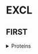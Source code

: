 
# EXCL
## FIRST


<details>
<summary>Proteins</summary>
<br>From the point a patient has a WHO>=7, they die (1) or survive (0)	
<br>
<pre>

</pre>
</details>
